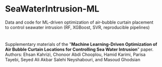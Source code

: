 # SeaWaterIntrusion-ML
Data and code for ML-driven optimization of air-bubble curtain placement to control seawater intrusion (RF, XGBoost, SVR, reproducible pipelines)

#
Supplementary materials of the "**Machine Learning-Driven Optimization of Air Bubble Curtain Locations for Controlling Sea Water Intrusion**" paper. 
Authors: Ehsan Kahrizi, Chonoor Abdi Chooplou, Hamid Karimi, Parisa Tayebi, Seyed Ali Akbar Salehi Neyshabouri, and Masoud Ghodsian
